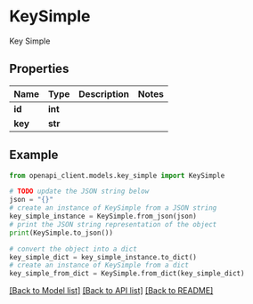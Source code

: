 # KeySimple

Key Simple

## Properties

Name | Type | Description | Notes
------------ | ------------- | ------------- | -------------
**id** | **int** |  | 
**key** | **str** |  | 

## Example

```python
from openapi_client.models.key_simple import KeySimple

# TODO update the JSON string below
json = "{}"
# create an instance of KeySimple from a JSON string
key_simple_instance = KeySimple.from_json(json)
# print the JSON string representation of the object
print(KeySimple.to_json())

# convert the object into a dict
key_simple_dict = key_simple_instance.to_dict()
# create an instance of KeySimple from a dict
key_simple_from_dict = KeySimple.from_dict(key_simple_dict)
```
[[Back to Model list]](../README.md#documentation-for-models) [[Back to API list]](../README.md#documentation-for-api-endpoints) [[Back to README]](../README.md)


